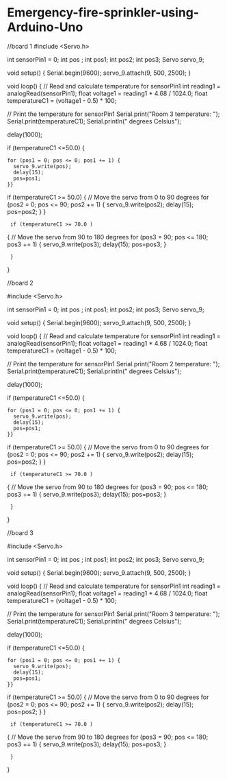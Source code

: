 # Emergency-fire-sprinkler-using-Arduino-Uno
//board 1
#include <Servo.h>

int sensorPin1 = 0;
int pos ;
int pos1;
int pos2;
int pos3;
Servo servo_9;

void setup()
{
  Serial.begin(9600);
  servo_9.attach(9, 500, 2500);
}

void loop()
{
  // Read and calculate temperature for sensorPin1
  int reading1 = analogRead(sensorPin1);
  float voltage1 = reading1 * 4.68 / 1024.0;
  float temperatureC1 = (voltage1 - 0.5) * 100;

  // Print the temperature for sensorPin1
  Serial.print("Room 3 temperature: ");
  Serial.print(temperatureC1);
  Serial.println(" degrees Celsius");

  delay(1000);
  
   if (temperatureC1 <=50.0) 
     {
   
    for (pos1 = 0; pos <= 0; pos1 += 1) {
      servo_9.write(pos);
      delay(15);
      pos=pos1;
    }}
  
  if (temperatureC1 >= 50.0) {
    // Move the servo from 0 to 90 degrees
    for (pos2 = 0; pos <= 90; pos2 += 1) {
      servo_9.write(pos2);
      delay(15); 
      pos=pos2;
    } }

     if (temperatureC1 >= 70.0 ) 
  {
    // Move the servo from 90 to 180 degrees
       for (pos3 = 90; pos <= 180; pos3 += 1) {
      servo_9.write(pos3);
      delay(15); 
      pos=pos3;
       }
     
     }   
}

//board 2

#include <Servo.h>

int sensorPin1 = 0;
int pos ;
int pos1;
int pos2;
int pos3;
Servo servo_9;

void setup()
{
  Serial.begin(9600);
  servo_9.attach(9, 500, 2500);
}

void loop()
{
  // Read and calculate temperature for sensorPin1
  int reading1 = analogRead(sensorPin1);
  float voltage1 = reading1 * 4.68 / 1024.0;
  float temperatureC1 = (voltage1 - 0.5) * 100;

  // Print the temperature for sensorPin1
  Serial.print("Room 2 temperature: ");
  Serial.print(temperatureC1);
  Serial.println(" degrees Celsius");

  delay(1000);
  
   if (temperatureC1 <=50.0) 
     {
   
    for (pos1 = 0; pos <= 0; pos1 += 1) {
      servo_9.write(pos);
      delay(15);
      pos=pos1;
    }}
  
  if (temperatureC1 >= 50.0) {
    // Move the servo from 0 to 90 degrees
    for (pos2 = 0; pos <= 90; pos2 += 1) {
      servo_9.write(pos2);
      delay(15); 
      pos=pos2;
    } }

     if (temperatureC1 >= 70.0 ) 
  {
    // Move the servo from 90 to 180 degrees
       for (pos3 = 90; pos <= 180; pos3 += 1) {
      servo_9.write(pos3);
      delay(15); 
      pos=pos3;
       }
     
     }   
}

//board 3

#include <Servo.h>

int sensorPin1 = 0;
int pos ;
int pos1;
int pos2;
int pos3;
Servo servo_9;

void setup()
{
  Serial.begin(9600);
  servo_9.attach(9, 500, 2500);
}

void loop()
{
  // Read and calculate temperature for sensorPin1
  int reading1 = analogRead(sensorPin1);
  float voltage1 = reading1 * 4.68 / 1024.0;
  float temperatureC1 = (voltage1 - 0.5) * 100;

  // Print the temperature for sensorPin1
  Serial.print("Room 3 temperature: ");
  Serial.print(temperatureC1);
  Serial.println(" degrees Celsius");

  delay(1000);
  
   if (temperatureC1 <=50.0) 
     {
   
    for (pos1 = 0; pos <= 0; pos1 += 1) {
      servo_9.write(pos);
      delay(15);
      pos=pos1;
    }}
  
  if (temperatureC1 >= 50.0) {
    // Move the servo from 0 to 90 degrees
    for (pos2 = 0; pos <= 90; pos2 += 1) {
      servo_9.write(pos2);
      delay(15); 
      pos=pos2;
    } }

     if (temperatureC1 >= 70.0 ) 
  {
    // Move the servo from 90 to 180 degrees
       for (pos3 = 90; pos <= 180; pos3 += 1) {
      servo_9.write(pos3);
      delay(15); 
      pos=pos3;
       }
     
     }   
}


  

